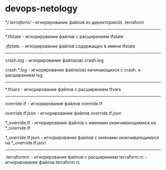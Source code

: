 # devops-netology


**/.terraform/* - игнорирование файлов из директории(й) .terraform

-------
*.tfstate - игнорирование файлов с расширением tfstate

*.tfstate.* - игнорирование файлов содержащих в имени tfstate

-----

crash.log - игнорирование файла(ов) crash.log

crash.*.log - игнорирование файла(ов) начинающихся с crash. и расширением log

-----

*.tfvars - игнорирование файлов с расширением tfvars

---

override.tf - игнорирование файлов override.tf

override.tf.json - игнорирование файлов override.tf.json

*_override.tf - игнорирование файлов с именами оканчивающимися на *_override.tf

*_override.tf.json - игнорирование файлов с именами оканчивающимися на *_override.tf.json

---

.terraformrc - игнорирование файлов с расширением
terraform.rc - игнорирование файлов terraform.rc